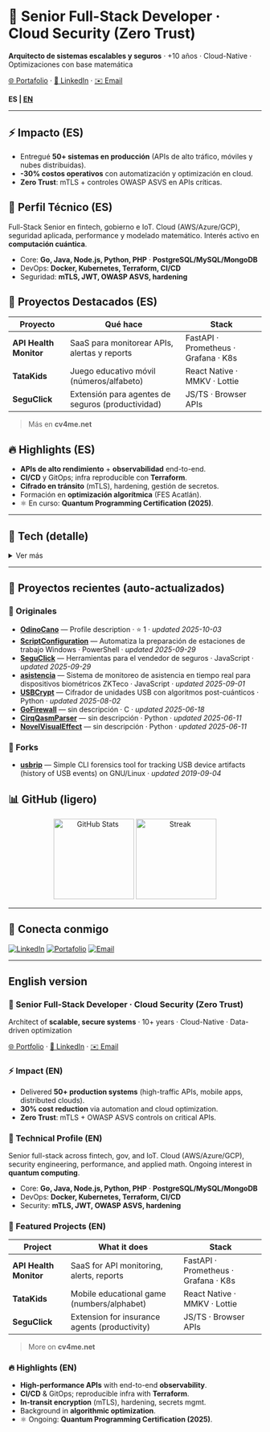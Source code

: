 # 🚀 Senior Full-Stack Developer · Cloud Security (Zero Trust)

**Arquitecto de sistemas escalables y seguros** · +10 años · Cloud-Native · Optimizaciones con base matemática

[🌐 Portafolio](https://cv4me.net) · [💼 LinkedIn](https://linkedin.com/in/edgar-misael-cano-dominguez-234333228) · [✉️ Email](mailto:edgarcano.166@gmail.com)

**ES | [EN](#english-version)**

---

## ⚡ Impacto (ES)
- Entregué **50+ sistemas en producción** (APIs de alto tráfico, móviles y nubes distribuidas).
- **-30% costos operativos** con automatización y optimización en cloud.
- **Zero Trust**: mTLS + controles OWASP ASVS en APIs críticas.

## 🧠 Perfil Técnico (ES)
Full-Stack Senior en fintech, gobierno e IoT. Cloud (AWS/Azure/GCP), seguridad aplicada, performance y modelado matemático. Interés activo en **computación cuántica**.

- Core: **Go, Java, Node.js, Python, PHP** · **PostgreSQL/MySQL/MongoDB**
- DevOps: **Docker, Kubernetes, Terraform, CI/CD**
- Seguridad: **mTLS, JWT, OWASP ASVS, hardening**

## 📌 Proyectos Destacados (ES)
| Proyecto | Qué hace | Stack |
|---|---|---|
| **API Health Monitor** | SaaS para monitorear APIs, alertas y reports | FastAPI · Prometheus · Grafana · K8s |
| **TataKids** | Juego educativo móvil (números/alfabeto) | React Native · MMKV · Lottie |
| **SeguClick** | Extensión para agentes de seguros (productividad) | JS/TS · Browser APIs |

> Más en **cv4me.net**

## 🔥 Highlights (ES)
- **APIs de alto rendimiento** + **observabilidad** end-to-end.  
- **CI/CD** y GitOps; infra reproducible con **Terraform**.  
- **Cifrado en tránsito** (mTLS), hardening, gestión de secretos.  
- Formación en **optimización algorítmica** (FES Acatlán).  
- ⚛️ En curso: **Quantum Programming Certification (2025)**.

---

## 🧰 Tech (detalle)
<details>
<summary>Ver más</summary>

**Cloud & DevOps**: AWS, Azure, GCP · Docker · Kubernetes · Terraform · GitHub Actions  
**Back**: Go, Java (Spring), Node.js (Express/Fastify), Python (FastAPI), PHP (Laravel)  
**Data**: PostgreSQL, MySQL, MongoDB, Neo4j, Databricks  
**Front/Móvil**: React, Angular, React Native, Flutter · Android/iOS  
**Seguridad**: OWASP ASVS, mTLS, JWT, SAST/DAST, secretos

</details>

---

## 🔄 Proyectos recientes (auto-actualizados)
<!--START_SECTION:projects-->
### 🧩 Originales
- **[OdinoCano](https://github.com/OdinoCano/OdinoCano)** — Profile description · ⭐ 1 · _updated 2025-10-03_
- **[ScriptConfiguration](https://github.com/OdinoCano/ScriptConfiguration)** — Automatiza la preparación de estaciones de trabajo Windows · PowerShell · _updated 2025-09-29_
- **[SeguClick](https://github.com/OdinoCano/SeguClick)** — Herramientas para el vendedor de seguros · JavaScript · _updated 2025-09-29_
- **[asistencia](https://github.com/OdinoCano/asistencia)** — Sistema de monitoreo de asistencia en tiempo real para dispositivos biométricos ZKTeco · JavaScript · _updated 2025-09-01_
- **[USBCrypt](https://github.com/OdinoCano/USBCrypt)** — Cifrador de unidades USB con algoritmos post-cuánticos · Python · _updated 2025-08-02_
- **[GoFirewall](https://github.com/OdinoCano/GoFirewall)** — sin descripción · C · _updated 2025-06-18_
- **[CirqQasmParser](https://github.com/OdinoCano/CirqQasmParser)** — sin descripción · Python · _updated 2025-06-11_
- **[NovelVisualEffect](https://github.com/OdinoCano/NovelVisualEffect)** — sin descripción · Python · _updated 2025-06-11_

### 🍴 Forks
- **[usbrip](https://github.com/OdinoCano/usbrip)** — Simple CLI forensics tool for tracking USB device artifacts (history of USB events) on GNU/Linux · _updated 2019-09-04_
<!--END_SECTION:projects-->

## 📊 GitHub (ligero)
<div align="center">
  <img alt="GitHub Stats" height="160"
       src="https://github-readme-stats.vercel.app/api?username=OdinoCano&show_icons=true&theme=transparent" />
  <img alt="Streak" height="160"
       src="https://streak-stats.demolab.com?user=OdinoCano&theme=transparent" />
</div>

---

## 🤝 Conecta conmigo
[![LinkedIn](https://img.shields.io/badge/LinkedIn-0077B5.svg?logo=linkedin&logoColor=white)](https://linkedin.com/in/edgar-misael-cano-dominguez-234333228)
[![Portafolio](https://img.shields.io/badge/Portafolio-000.svg?logo=vercel&logoColor=white)](https://cv4me.net)
[![Email](https://img.shields.io/badge/Email-D14836.svg?logo=gmail&logoColor=white)](mailto:edgarcano.166@gmail.com)

---

## English version

### <a id="english-version"></a>🚀 Senior Full-Stack Developer · Cloud Security (Zero Trust)

Architect of **scalable, secure systems** · 10+ years · Cloud-Native · Data-driven optimization

[🌐 Portfolio](https://cv4me.net) · [💼 LinkedIn](https://linkedin.com/in/edgar-misael-cano-dominguez-234333228) · [✉️ Email](mailto:edgarcano.166@gmail.com)

### ⚡ Impact (EN)
- Delivered **50+ production systems** (high-traffic APIs, mobile apps, distributed clouds).
- **30% cost reduction** via automation and cloud optimization.
- **Zero Trust**: mTLS + OWASP ASVS controls on critical APIs.

### 🧠 Technical Profile (EN)
Senior full-stack across fintech, gov, and IoT. Cloud (AWS/Azure/GCP), security engineering, performance, and applied math. Ongoing interest in **quantum computing**.

- Core: **Go, Java, Node.js, Python, PHP** · **PostgreSQL/MySQL/MongoDB**
- DevOps: **Docker, Kubernetes, Terraform, CI/CD**
- Security: **mTLS, JWT, OWASP ASVS, hardening**

### 📌 Featured Projects (EN)
| Project | What it does | Stack |
|---|---|---|
| **API Health Monitor** | SaaS for API monitoring, alerts, reports | FastAPI · Prometheus · Grafana · K8s |
| **TataKids** | Mobile educational game (numbers/alphabet) | React Native · MMKV · Lottie |
| **SeguClick** | Extension for insurance agents (productivity) | JS/TS · Browser APIs |

> More on **cv4me.net**

### 🔥 Highlights (EN)
- **High-performance APIs** with end-to-end **observability**.  
- **CI/CD** & GitOps; reproducible infra with **Terraform**.  
- **In-transit encryption** (mTLS), hardening, secrets mgmt.  
- Background in **algorithmic optimization**.  
- ⚛️ Ongoing: **Quantum Programming Certification (2025)**.
